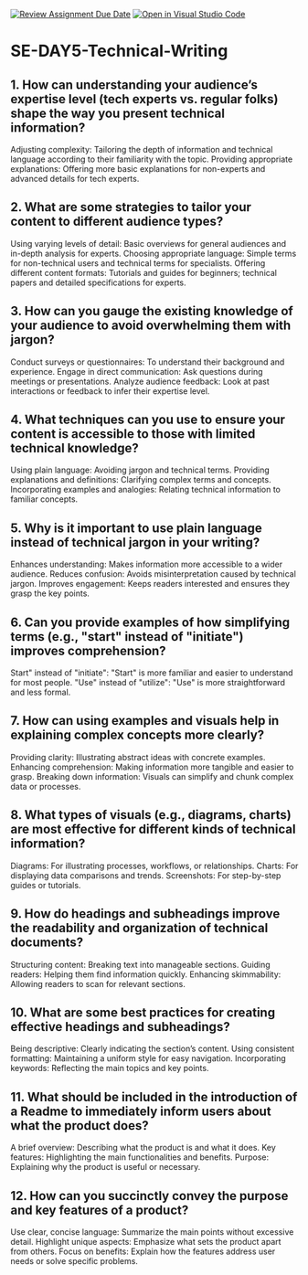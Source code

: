 [![Review Assignment Due Date](https://classroom.github.com/assets/deadline-readme-button-22041afd0340ce965d47ae6ef1cefeee28c7c493a6346c4f15d667ab976d596c.svg)](https://classroom.github.com/a/zsAR-pyY)
[![Open in Visual Studio Code](https://classroom.github.com/assets/open-in-vscode-2e0aaae1b6195c2367325f4f02e2d04e9abb55f0b24a779b69b11b9e10269abc.svg)](https://classroom.github.com/online_ide?assignment_repo_id=15704641&assignment_repo_type=AssignmentRepo)
# SE-DAY5-Technical-Writing
## 1. How can understanding your audience’s expertise level (tech experts vs. regular folks) shape the way you present technical information?
Adjusting complexity: Tailoring the depth of information and technical language according to their familiarity with the topic.
Providing appropriate explanations: Offering more basic explanations for non-experts and advanced details for tech experts.
## 2. What are some strategies to tailor your content to different audience types?
Using varying levels of detail: Basic overviews for general audiences and in-depth analysis for experts.
Choosing appropriate language: Simple terms for non-technical users and technical terms for specialists.
Offering different content formats: Tutorials and guides for beginners; technical papers and detailed specifications for experts.
## 3. How can you gauge the existing knowledge of your audience to avoid overwhelming them with jargon?
Conduct surveys or questionnaires: To understand their background and experience.
Engage in direct communication: Ask questions during meetings or presentations.
Analyze audience feedback: Look at past interactions or feedback to infer their expertise level.
## 4. What techniques can you use to ensure your content is accessible to those with limited technical knowledge?
Using plain language: Avoiding jargon and technical terms.
Providing explanations and definitions: Clarifying complex terms and concepts.
Incorporating examples and analogies: Relating technical information to familiar concepts.
## 5. Why is it important to use plain language instead of technical jargon in your writing?
Enhances understanding: Makes information more accessible to a wider audience.
Reduces confusion: Avoids misinterpretation caused by technical jargon.
Improves engagement: Keeps readers interested and ensures they grasp the key points.
## 6. Can you provide examples of how simplifying terms (e.g., "start" instead of "initiate") improves comprehension?
Start" instead of "initiate": "Start" is more familiar and easier to understand for most people.
"Use" instead of "utilize": "Use" is more straightforward and less formal.
## 7. How can using examples and visuals help in explaining complex concepts more clearly?
Providing clarity: Illustrating abstract ideas with concrete examples.
Enhancing comprehension: Making information more tangible and easier to grasp.
Breaking down information: Visuals can simplify and chunk complex data or processes.
## 8. What types of visuals (e.g., diagrams, charts) are most effective for different kinds of technical information?
Diagrams: For illustrating processes, workflows, or relationships.
Charts: For displaying data comparisons and trends.
Screenshots: For step-by-step guides or tutorials.
## 9. How do headings and subheadings improve the readability and organization of technical documents?
Structuring content: Breaking text into manageable sections.
Guiding readers: Helping them find information quickly.
Enhancing skimmability: Allowing readers to scan for relevant sections.
## 10. What are some best practices for creating effective headings and subheadings?
Being descriptive: Clearly indicating the section’s content.
Using consistent formatting: Maintaining a uniform style for easy navigation.
Incorporating keywords: Reflecting the main topics and key points.
## 11. What should be included in the introduction of a Readme to immediately inform users about what the product does?
A brief overview: Describing what the product is and what it does.
Key features: Highlighting the main functionalities and benefits.
Purpose: Explaining why the product is useful or necessary.
## 12. How can you succinctly convey the purpose and key features of a product?
Use clear, concise language: Summarize the main points without excessive detail.
Highlight unique aspects: Emphasize what sets the product apart from others.
Focus on benefits: Explain how the features address user needs or solve specific problems.

